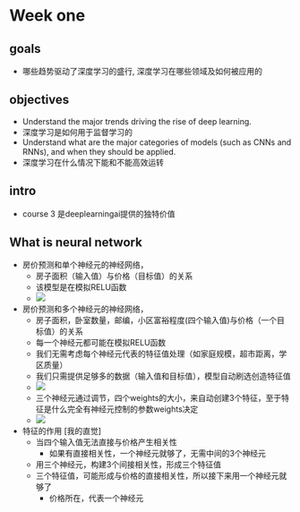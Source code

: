# Week one

## goals
- 哪些趋势驱动了深度学习的盛行, 深度学习在哪些领域及如何被应用的

## objectives
- Understand the major trends driving the rise of deep learning.
- 深度学习是如何用于监督学习的
- Understand what are the major categories of models (such as CNNs and RNNs), and when they should be applied.
- 深度学习在什么情况下能和不能高效运转

## intro
- course 3 是deeplearningai提供的独特价值

## What is neural network
- 房价预测和单个神经元的神经网络，
	- 房子面积（输入值）与价格（目标值）的关系
	- 该模型是在模拟RELU函数
	- ![][图解1]
- 房价预测和多个神经元的神经网络，
	- 房子面积，卧室数量，邮编，小区富裕程度(四个输入值)与价格（一个目标值）的关系
	- 每一个神经元都可能在模拟RELU函数
	- 我们无需考虑每个神经元代表的特征值处理（如家庭规模，超市距离，学区质量）
	- 我们只需提供足够多的数据（输入值和目标值），模型自动刷选创造特征值
	- ![][图解2]
	- 三个神经元通过调节，四个weights的大小，来自动创建3个特征，至于特征是什么完全有神经元控制的参数weights决定   
	- ![][图解3]
- 特征的作用 [我的直觉]
	- 当四个输入值无法直接与价格产生相关性
		- 如果有直接相关性，一个神经元就够了，无需中间的3个神经元
	- 用三个神经元，构建3个间接相关性，形成三个特征值
	- 三个特征值，可能形成与价格的直接相关性，所以接下来用一个神经元就够了
		- 价格所在，代表一个神经元

[图解1]: https://lh3.googleusercontent.com/4PFbPtzypvkR7S0u_JID0BJAAPPVNz0GIJYmnAxfw8f0-33y_R-YyoPfFHJk2R5ZjQ6JSZV2V85qdfGzyMRxMzONBo_4Hjmm_S7ERKa081AQGeAmx6hV4YayVgyNCOU4FtAkKwcf8Zb2pN8ylC6-wHjtL4ApAFb9r-faa2ly1PUqvgJ47xiFppyUGX3pTSjm6-ino4Ivac3E2Yhmr_8Y3nRSI5cqaSQofoA195XKlGZkg5iPobThaOj8FE_0otm68hDegmVAFIdoBVn06-j6-1QIQQW10oEt7rUdRy0KpiEmvEWFQyjlDXUTImhBRoN2JQ4pFxu4VAiL7PQVTwKLZqXrx8yqFC921rsYr69LxjbtRagmbpUvJ-0QzO6AHzCnPdsQkHnS-z7dNDPrCyZf4J188HU2pDmajjoonV8lVSRxt-7esVpb6stLqe3FB1C1OANpUvGENIC5JmjSNST7StsdnL_o1uZIf-MrbimrZCYzBGgq7TjgomWehiM8LJ1tKpwde7r7QB82WrrqDHWAGs58gOr2hHP1vh3Rl-04HTI03cnmMerMQ6db2Bq3kGw2CUKdsMko87Y_0ZFAPjMnYLxhLMgChIhvOrr95NvGztJcxh9QM-8gMjMF=w1738-h928-no
[图解2]: https://lh3.googleusercontent.com/BglrkaFXAvK_mlj1uBFSDIeMV44Wp1DMF8ThsekgcRuVdI2-QwcYWqvYetrUYhcdcJv-hWZIDTBAI7oOP_3ZBh5YeWadWF7fhDubiUjYGemTeXC2lp1lN2p0qa9OFo0AoXkLwV9m37o0Powug9CAPJeW5FhIA7wm1HhBDpniN0F8N7h-WL2jvDczrRt_q9VjxnD3IxoSnBxFhzaxR1aPP9DaB_t1ZwwrV47lzQbZ4oIjYszxzjcg5e02hgAcvHT35AY-x3h0tVLuCoITcTaG5jtiBAZAurillWqfOHTOACXj9lC5hgHW4iQSd574ahJF1DzOoZm4849BZHFZacMShZbynOzo0w3-aXNoMrJddjlzv2JecTtlJfxOhBmu0YF_CyX98tlShfd1xAak67HMcsMmKBpIaErWLrnrmWCAQbN0uQANxSOWdGrYuOGnCKBMgP9acD6mkgA3VFFY3NjVHhQyGvlQuvto-QFlzTaTg9u4DQol2kZz4wXLMryetXgQpNIkRtvAdUdYVGF3H-e9KNR5WvCGbBx5RVU7HCQSpJk7WHSI0AFp45FgXKcn1ZE6UPn43eHhmSSecjuVLemMaF8etUYwkJzlG-nmzBv8Obp5eWfD56dzit3O=w1478-h860-no
[图解3]: https://lh3.googleusercontent.com/nQL4AedyiAe1wF5M1RABVUuCyhBmqrbsci28guXAmQxHI9X6MwPzUCrUZSkdW5AlmISbV9HuYUqM27s8_xTqnU2OLbqj8pERLkd0fflu-P85SV-zOaV_B8-yPp8jTp-6RnxoEkDAyr_iXOi7MzGdiHMuFHv3myhL-trujY_-hI1YpdwaCkL0_4aKG_T00uaGOBxM-t4VsK7DDt5c9ab3R3E40nyY68CFPTiMkXRnEwRQ8q2WMlaERm5Nc246VHE9AV18vRKOD4126UB9Y1L8kQNxznaCOpIdoLBccLpaRwZ9g5xEQ2pv3iuskZbwqolWUPSoF1CU_WcwPY1Klaawbw4HVTYDymH7lTUd4iSHGEj_QCHgPFY4yE0R4ygTHZKO28B0AprzXhG98fbFh03Qg4sx1NHb6oKft1IxUW3-J4CQax2dQFe8of0qqn8_UybrnxbC3bsJV2L5oA4MHlqVNrA8eRSjz4Q6sEdfstl2ZG5tEFvPK2YVThg7IDGGvNdKx6PMU2PlobKwNyxZ-1-pEk6jwRGiR0cwY7wNqUQuChdHdfybLG31NLdGZdOjH2r9v-NI4D-FPonsSMOVhoZ9vskgjEScBoEOSOjKVTF-IS1GeI16JW0T0qhw=w1810-h972-no
